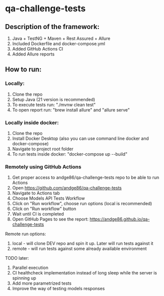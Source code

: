 # qa-challenge-tests

## Description of the framework:
1. Java + TestNG + Maven + Rest Assured + Allure
2. Included Dockerfile and docker-compose.yml
3. Added GitHub Actions CI
4. Added Allure reports


## How to run:

### Locally:
1. Clone the repo
2. Setup Java (21 version is recommended)
3. To execute tests run: "./mvnw clean test"
4. To open report run: "brew install allure" and "allure serve"

### Locally inside docker:
1. Clone the repo
2. Install Docker Desktop (also you can use command line docker and docker-compose)
3. Navigate to project root folder
4. To run tests inside docker: "docker-compose up --build"

### Remotely using GitHub Actions
1. Get proper access to andge86/qa-challenge-tests repo to be able to run Actions
2. Open https://github.com/andge86/qa-challenge-tests
3. Navigate to Actions tab
4. Choose Models API Tests Workflow
5. Click on "Run workflow", choose run options (local is recommended)
6. Click on "Run workflow" button
7. Wait until CI is completed
8. Open GitHub Pages to see the report: https://andge86.github.io/qa-challenge-tests



Remote run options:
1. local - will clone DEV repo and spin it up. Later will run tests against it
2. remote - will run tests against some already available environment

TODO later:
1. Parallel execution
2. CI healthcheck implementation instead of long sleep while the server is spinning up
3. Add more parametrized tests
4. Improve the way of testing models responses